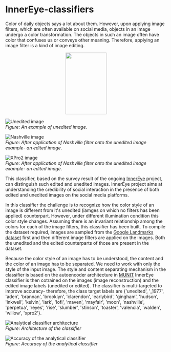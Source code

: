 # InnerEye-classifiers
Color of daily objects says a lot about them. However, upon applying image filters, which are often available on social media, objects in an image undergo a color transformation. The objects in such an image often have color that confuses us or conveys other meaning. Therefore, applying an image filter is a kind of image editing.


<p align="center">
  <img width="128" height="192" src="https://github.com/greenboal/InnerEye-classifiers/blob/master/sample_images/Me.jpg">
</p>


![Unedited image](https://github.com/greenboal/InnerEye-classifiers/blob/master/sample_images/Me.jpg) \
*Figure: An example of unedited image.*


![Nashville image](https://github.com/greenboal/InnerEye-classifiers/blob/master/sample_images/Me_nashville.jpg) \
*Figure: After application of Nashville filter onto the unedited image example- an edited image.*


![XPro2 image](https://github.com/greenboal/InnerEye-classifiers/blob/master/sample_images/Me_xpro2.jpg) \
*Figure: After application of Nashville filter onto the unedited image example- an edited image.*


This classifier, based on the survey result of the ongoing [InnerEye](http://inner-eye.herokuapp.com/) project, can distinguish such edited and unedited images. InnerEye project aims at understanding the credibility of social interaction in the presence of both edited and unedited images on the social media platforms.


In this classifier the challenge is to recognize how the color style of an image is different from it's unedited (iamges on which no filters has been applied) counterpart. However, under different illumination condition this color style changes. Assuming there is an invariant relationship among the colors for each of the image filters, this classifier has been built. To compile the dataset required, images are sampled from the [Google Landmarks dataset](https://www.kaggle.com/google/google-landmarks-dataset) first and then different image filters are applied on the images. Both the unedited and the edited counterparts of those are present in the dataset.


Because the color style of an image has to be understood, the content and the color of an image has to be separated. We need to work with only the style of the input image. The style and content separating mechanism in the classifier is based on the autoencoder architecture in [MUNIT](http://openaccess.thecvf.com/content_ECCV_2018/html/Xun_Huang_Multimodal_Unsupervised_Image-to-image_ECCV_2018_paper.html) InnerEye classifier is then cotrained on the images (image reconstruction) and the edited image labels (unedited or edited). The classifier is multi-targeted to improve accuracy- therefore, the class target labels are {'unedited', '_1977', 'aden', 'brannan', 'brooklyn', 'clarendon', 'earlybird', 'gingham', 'hudson', 'inkwell', 'kelvin', 'lark', 'lofi', 'maven', 'mayfair', 'moon', 'nashville', 'perpetua', 'reyes', 'rise', 'slumber', 'stinson', 'toaster', 'valencia', 'walden', 'willow', 'xpro2'}.


![Analytical classifier architecture](https://github.com/greenboal/InnerEye-classifiers/blob/master/architectures/analytical_classifier.jpg) \
*Figure: Architecture of the classifier*


![Accuracy of the analytical classifier](https://github.com/greenboal/InnerEye-classifiers/blob/master/analytical_classifier/History.png) \
*Figure: Accuracy of the analytical classifier*

